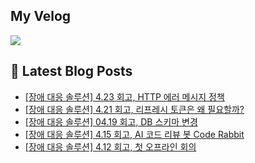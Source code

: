 ## My Velog

<p>
  <a href="https://velog.io/@alsgudtkwjs" target="_blank">
    <img src="https://img.shields.io/badge/Velog-20C997?style=flat&logo=velog&logoColor=white"/>
  </a>
</p>

## 📕 Latest Blog Posts

- [[장애 대응 솔루션] 4.23 회고, HTTP 에러 메시지 정책](https://velog.io/@alsgudtkwjs/%EC%9E%A5%EC%95%A0-%EB%8C%80%EC%9D%91-%EC%86%94%EB%A3%A8%EC%85%98-4.23-%ED%9A%8C%EA%B3%A0-HTTP-%EC%97%90%EB%9F%AC-%EB%A9%94%EC%8B%9C%EC%A7%80-%EC%A0%95%EC%B1%85)
- [[장애 대응 솔루션] 4.21 회고, 리프레시 토큰은 왜 필요할까?](https://velog.io/@alsgudtkwjs/%EC%9E%A5%EC%95%A0-%EC%A0%84%ED%8C%8C-%EC%86%94%EB%A3%A8%EC%85%98-4.21-%ED%9A%8C%EA%B3%A0-%EB%A6%AC%ED%94%84%EB%A0%88%EC%8B%9C-%ED%86%A0%ED%81%B0%EC%9D%80-%EC%99%9C-%ED%95%84%EC%9A%94%ED%95%A0%EA%B9%8C)
- [[장애 대응 솔루션] 04.19 회고, DB 스키마 변경](https://velog.io/@alsgudtkwjs/%EC%9E%A5%EC%95%A0-%EB%8C%80%EC%9D%91-%EC%8B%9C%EC%8A%A4%ED%85%9C-04.19-%ED%9A%8C%EA%B3%A0)
- [[장애 대응 솔루션] 4.15 회고, AI 코드 리뷰 봇 Code Rabbit](https://velog.io/@alsgudtkwjs/%EC%9E%A5%EC%95%A0-%EB%8C%80%EC%9D%91-%EC%86%94%EB%A3%A8%EC%85%98-4.15-%ED%9A%8C%EA%B3%A0)
- [[장애 대응 솔루션] 4.12 회고, 첫 오프라인 회의](https://velog.io/@alsgudtkwjs/%EC%9E%A5%EC%95%A0-%EB%8C%80%EC%9D%91-%EC%86%94%EB%A3%A8%EC%85%98-4.12-%ED%9A%8C%EA%B3%A0)
